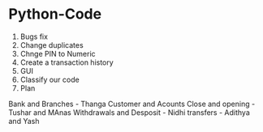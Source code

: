 # Python-Code
1. Bugs fix
2. Change duplicates
3. Chnge PIN to Numeric
4. Create a transaction history
5. GUI
6. Classify  our code
7. Plan


Bank and Branches - Thanga 
Customer and Acounts Close and opening - Tushar and MAnas
Withdrawals and Desposit -  Nidhi 
transfers - Adithya and Yash
